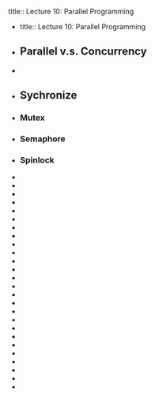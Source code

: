title:: Lecture 10: Parallel Programming

- title:: Lecture 10: Parallel Programming
- ## Parallel v.s. Concurrency
-
- ## Sychronize
- ### Mutex
- ### Semaphore
- ### Spinlock
-
-
-
-
-
-
-
-
-
-
-
-
-
-
-
-
-
-
-
-
-
-
-
-
-
-